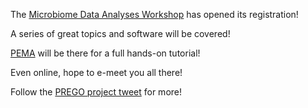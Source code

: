 <!-- ---
title:PEMA@Microbiome Data Analyses Workshop - Online
author: Haris Z
layout: post
--- -->


The [Microbiome Data Analyses Workshop](https://mdawo.meetinghand.com/) has opened its registration! 

A series of great topics and software will be covered!

[PEMA](http://pema.hcmr.gr) will be there for a full hands-on tutorial! 

Even online, hope to e-meet you all there! 

Follow the [PREGO project tweet](https://twitter.com/prego_project/status/1363910788646322184) for more!